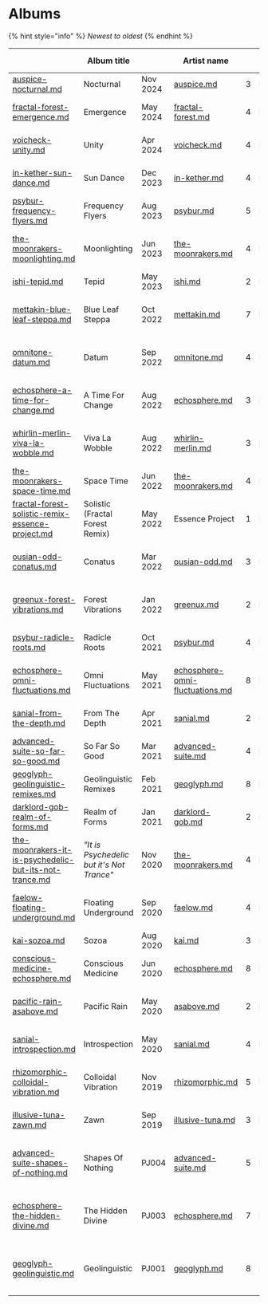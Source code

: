 # Albums

{% hint style="info" %}
_Newest to oldest_
{% endhint %}

<table data-view="cards"><thead><tr><th data-card-target data-type="content-ref"></th><th data-hidden>Album title</th><th data-hidden></th><th data-hidden>Artist name</th><th data-hidden data-type="number"></th><th data-hidden></th><th data-hidden>Cover artist</th><th data-hidden data-card-cover data-type="files">Cover art</th><th data-hidden>Album type</th></tr></thead><tbody><tr><td><a href="auspice-nocturnal.md">auspice-nocturnal.md</a></td><td>Nocturnal</td><td>Nov 2024</td><td><a data-mention href="../../artists/musicians/auspice.md">auspice.md</a></td><td>3</td><td>PJ041</td><td>Auspice?</td><td><a href="../../.gitbook/assets/Auspice - Nocturnal.jpg">Auspice - Nocturnal.jpg</a></td><td>EP</td></tr><tr><td><a href="fractal-forest-emergence.md">fractal-forest-emergence.md</a></td><td>Emergence</td><td>May 2024</td><td><a data-mention href="../../artists/musicians/fractal-forest.md">fractal-forest.md</a></td><td>4</td><td>PJ039</td><td><a data-mention href="../../artists/graphic/tillymonsterart.md">tillymonsterart.md</a></td><td><a href="../../.gitbook/assets/Fractal Forest - Emergence.jpg">Fractal Forest - Emergence.jpg</a></td><td>EP</td></tr><tr><td><a href="voicheck-unity.md">voicheck-unity.md</a></td><td>Unity</td><td>Apr 2024</td><td><a data-mention href="../../artists/musicians/voicheck.md">voicheck.md</a></td><td>4</td><td>PJ038</td><td><a data-mention href="../../artists/graphic/rhythmic-visions-louie-chant.md">rhythmic-visions-louie-chant.md</a></td><td><a href="../../.gitbook/assets/Voicheck - Unity.jpg">Voicheck - Unity.jpg</a></td><td>EP</td></tr><tr><td><a href="in-kether-sun-dance.md">in-kether-sun-dance.md</a></td><td>Sun Dance</td><td>Dec 2023</td><td><a data-mention href="../../artists/musicians/in-kether.md">in-kether.md</a></td><td>4</td><td>PJ037</td><td>In Kether</td><td><a href="../../.gitbook/assets/In Kether - Sun Dance.png">In Kether - Sun Dance.png</a></td><td>EP</td></tr><tr><td><a href="psybur-frequency-flyers.md">psybur-frequency-flyers.md</a></td><td>Frequency Flyers</td><td>Aug 2023</td><td><a data-mention href="../../artists/musicians/psybur.md">psybur.md</a></td><td>5</td><td>PJ036</td><td><a data-mention href="../../artists/graphic/andrew-johnson.md">andrew-johnson.md</a></td><td><a href="../../.gitbook/assets/Psybur - Frequency Flyers.png">Psybur - Frequency Flyers.png</a></td><td>EP</td></tr><tr><td><a href="the-moonrakers-moonlighting.md">the-moonrakers-moonlighting.md</a></td><td>Moonlighting</td><td>Jun 2023</td><td><a data-mention href="../../artists/musicians/the-moonrakers.md">the-moonrakers.md</a></td><td>4</td><td>PJ035</td><td><a data-mention href="../../artists/graphic/bubblewrap-daniel-joyce.md">bubblewrap-daniel-joyce.md</a></td><td><a href="../../.gitbook/assets/Moonrakers Moonlightning with logo - 3000.jpg">Moonrakers Moonlightning with logo - 3000.jpg</a></td><td>EP</td></tr><tr><td><a href="ishi-tepid.md">ishi-tepid.md</a></td><td>Tepid</td><td>May 2023</td><td><a data-mention href="../../artists/musicians/ishi.md">ishi.md</a></td><td>2</td><td>PJ034</td><td></td><td><a href="../../.gitbook/assets/Ishi - Tepid.jpg">Ishi - Tepid.jpg</a></td><td>EP</td></tr><tr><td><a href="mettakin-blue-leaf-steppa.md">mettakin-blue-leaf-steppa.md</a></td><td>Blue Leaf Steppa</td><td>Oct 2022</td><td><a data-mention href="../../artists/musicians/mettakin.md">mettakin.md</a></td><td>7</td><td>PJ031</td><td>Mettākin</td><td><a href="../../.gitbook/assets/Mettakin - Blue Leaf Steppa - Front.jpg">Mettakin - Blue Leaf Steppa - Front.jpg</a></td><td>Album</td></tr><tr><td><a href="omnitone-datum.md">omnitone-datum.md</a></td><td>Datum</td><td>Sep 2022</td><td><a data-mention href="../../artists/musicians/omnitone.md">omnitone.md</a></td><td>4</td><td>PJ030</td><td><a data-mention href="../../artists/graphic/rhythmic-visions-louie-chant.md">rhythmic-visions-louie-chant.md</a></td><td><a href="../../.gitbook/assets/Omnitone - Datum EP 06 - logo version.jpg">Omnitone - Datum EP 06 - logo version.jpg</a></td><td>EP</td></tr><tr><td><a href="echosphere-a-time-for-change.md">echosphere-a-time-for-change.md</a></td><td>A Time For Change</td><td>Aug 2022</td><td><a data-mention href="../../artists/musicians/echosphere.md">echosphere.md</a></td><td>3</td><td>PJ029</td><td><a data-mention href="../../artists/graphic/rhythmic-visions-louie-chant.md">rhythmic-visions-louie-chant.md</a></td><td><a href="../../.gitbook/assets/Echosphere - A Time For Change - Blender.png">Echosphere - A Time For Change - Blender.png</a></td><td>EP</td></tr><tr><td><a href="whirlin-merlin-viva-la-wobble.md">whirlin-merlin-viva-la-wobble.md</a></td><td>Viva La Wobble</td><td>Aug 2022</td><td><a data-mention href="../../artists/musicians/whirlin-merlin.md">whirlin-merlin.md</a></td><td>3</td><td>PJ028</td><td><a data-mention href="../../artists/graphic/rhythmic-visions-louie-chant.md">rhythmic-visions-louie-chant.md</a></td><td><a href="../../.gitbook/assets/Whirlin Merlin - viva la wobble 5-3000.jpg">Whirlin Merlin - viva la wobble 5-3000.jpg</a></td><td>EP</td></tr><tr><td><a href="the-moonrakers-space-time.md">the-moonrakers-space-time.md</a></td><td>Space Time</td><td>Jun 2022</td><td><a data-mention href="../../artists/musicians/the-moonrakers.md">the-moonrakers.md</a></td><td>4</td><td>PJ027</td><td><a data-mention href="../../artists/graphic/rhythmic-visions-louie-chant.md">rhythmic-visions-louie-chant.md</a></td><td><a href="../../.gitbook/assets/Moonrakers - Space Time cover 2.jpg">Moonrakers - Space Time cover 2.jpg</a></td><td>EP</td></tr><tr><td><a href="fractal-forest-solistic-remix-essence-project.md">fractal-forest-solistic-remix-essence-project.md</a></td><td>Solistic (Fractal Forest Remix)</td><td>May 2022</td><td>Essence Project</td><td>1</td><td>PJ026</td><td><a data-mention href="../../artists/graphic/rhythmic-visions-louie-chant.md">rhythmic-visions-louie-chant.md</a></td><td><a href="../../.gitbook/assets/Fractal Forest - Solistic - Essence Project.png">Fractal Forest - Solistic - Essence Project.png</a></td><td>Single</td></tr><tr><td><a href="ousian-odd-conatus.md">ousian-odd-conatus.md</a></td><td>Conatus</td><td>Mar 2022</td><td><a data-mention href="../../artists/musicians/ousian-odd.md">ousian-odd.md</a></td><td>3</td><td>PJ025</td><td>Erkan Öğümsöğütlü</td><td><a href="../../.gitbook/assets/Ousian Odd - conatus-ep-cover-logo.png">Ousian Odd - conatus-ep-cover-logo.png</a></td><td>EP</td></tr><tr><td><a href="greenux-forest-vibrations.md">greenux-forest-vibrations.md</a></td><td>Forest Vibrations</td><td>Jan 2022</td><td><a data-mention href="../../artists/musicians/greenux.md">greenux.md</a></td><td>2</td><td>PJ024</td><td><a data-mention href="../../artists/graphic/rhythmic-visions-louie-chant.md">rhythmic-visions-louie-chant.md</a></td><td><a href="../../.gitbook/assets/Greenux - Forest Vibrations v4.jpg">Greenux - Forest Vibrations v4.jpg</a></td><td>EP</td></tr><tr><td><a href="psybur-radicle-roots.md">psybur-radicle-roots.md</a></td><td>Radicle Roots</td><td>Oct 2021</td><td><a data-mention href="../../artists/musicians/psybur.md">psybur.md</a></td><td>4</td><td>PJ023</td><td><a data-mention href="../../artists/graphic/andrew-johnson.md">andrew-johnson.md</a></td><td><a href="../../.gitbook/assets/Psybur - Radicle Roots - 3000x.png">Psybur - Radicle Roots - 3000x.png</a></td><td>EP</td></tr><tr><td><a href="echosphere-omni-fluctuations.md">echosphere-omni-fluctuations.md</a></td><td>Omni Fluctuations</td><td>May 2021</td><td><a data-mention href="echosphere-omni-fluctuations.md">echosphere-omni-fluctuations.md</a></td><td>8</td><td>PJ022</td><td><a data-mention href="../../artists/graphic/rhythmic-visions-louie-chant.md">rhythmic-visions-louie-chant.md</a></td><td><a href="../../.gitbook/assets/Eschosphere - Omni Fluctuations - v6.jpg">Eschosphere - Omni Fluctuations - v6.jpg</a></td><td>Album</td></tr><tr><td><a href="sanial-from-the-depth.md">sanial-from-the-depth.md</a></td><td>From The Depth</td><td>Apr 2021</td><td><a data-mention href="../../artists/musicians/sanial.md">sanial.md</a></td><td>2</td><td>PJ021</td><td><a data-mention href="../../artists/graphic/rhythmic-visions-louie-chant.md">rhythmic-visions-louie-chant.md</a></td><td><a href="../../.gitbook/assets/Sanial - From the Depth.jpg">Sanial - From the Depth.jpg</a></td><td>EP</td></tr><tr><td><a href="advanced-suite-so-far-so-good.md">advanced-suite-so-far-so-good.md</a></td><td>So Far So Good</td><td>Mar 2021</td><td><a data-mention href="../../artists/musicians/advanced-suite.md">advanced-suite.md</a></td><td>4</td><td>PJ020</td><td><a data-mention href="../../artists/graphic/rhythmic-visions-louie-chant.md">rhythmic-visions-louie-chant.md</a></td><td><a href="../../.gitbook/assets/Advanced Suite - So Far So Good.jpg">Advanced Suite - So Far So Good.jpg</a></td><td>EP</td></tr><tr><td><a href="geoglyph-geolinguistic-remixes.md">geoglyph-geolinguistic-remixes.md</a></td><td>Geolinguistic Remixes</td><td>Feb 2021</td><td><a data-mention href="../../artists/musicians/geoglyph.md">geoglyph.md</a></td><td>8</td><td>PJ019</td><td><a data-mention href="../../artists/graphic/kat-day-starlight-soul.md">kat-day-starlight-soul.md</a></td><td><a href="../../.gitbook/assets/Geoglyph - Geolinguistic Remixed.jpg">Geoglyph - Geolinguistic Remixed.jpg</a></td><td>Album</td></tr><tr><td><a href="darklord-gob-realm-of-forms.md">darklord-gob-realm-of-forms.md</a></td><td>Realm of Forms</td><td>Jan 2021</td><td><a data-mention href="../../artists/musicians/darklord-gob.md">darklord-gob.md</a></td><td>2</td><td>PJ018</td><td>Illuminarty Visuals</td><td><a href="../../.gitbook/assets/Darklord Gob - Realm of Forms.jpg">Darklord Gob - Realm of Forms.jpg</a></td><td>EP</td></tr><tr><td><a href="the-moonrakers-it-is-psychedelic-but-its-not-trance.md">the-moonrakers-it-is-psychedelic-but-its-not-trance.md</a></td><td><em>"It is Psychedelic but it's Not Trance"</em></td><td>Nov 2020</td><td><a data-mention href="../../artists/musicians/the-moonrakers.md">the-moonrakers.md</a></td><td>4</td><td>PJ016</td><td><a data-mention href="../../artists/graphic/shannon-prendergast.md">shannon-prendergast.md</a></td><td><a href="../../.gitbook/assets/Moonrakers - Psychedelic but not Trance.png">Moonrakers - Psychedelic but not Trance.png</a></td><td>EP</td></tr><tr><td><a href="faelow-floating-underground.md">faelow-floating-underground.md</a></td><td>Floating Underground</td><td>Sep 2020</td><td><a data-mention href="../../artists/musicians/faelow.md">faelow.md</a></td><td>4</td><td>PJ015</td><td>Toby (Faelow)</td><td><a href="../../.gitbook/assets/Faelow - Floating Underground - logo.jpg">Faelow - Floating Underground - logo.jpg</a></td><td>EP</td></tr><tr><td><a href="kai-sozoa.md">kai-sozoa.md</a></td><td>Sozoa</td><td>Aug 2020</td><td><a data-mention href="../../artists/musicians/kai.md">kai.md</a></td><td>3</td><td>PJ014</td><td>Illuminarty Visuals</td><td><a href="../../.gitbook/assets/Kai - Sozoa.jpg">Kai - Sozoa.jpg</a></td><td>EP</td></tr><tr><td><a href="conscious-medicine-echosphere.md">conscious-medicine-echosphere.md</a></td><td>Conscious Medicine</td><td>Jun 2020</td><td><a data-mention href="../../artists/musicians/echosphere.md">echosphere.md</a></td><td>8</td><td>PJ012</td><td><a data-mention href="../../artists/graphic/rhythmic-visions-louie-chant.md">rhythmic-visions-louie-chant.md</a></td><td><a href="../../.gitbook/assets/Echosphere - Conscious Medicine.png">Echosphere - Conscious Medicine.png</a></td><td>Album</td></tr><tr><td><a href="pacific-rain-asabove.md">pacific-rain-asabove.md</a></td><td>Pacific Rain</td><td>May 2020</td><td><a data-mention href="../../artists/musicians/asabove.md">asabove.md</a></td><td>2</td><td>PJ011</td><td>Andy Buns</td><td><a href="../../.gitbook/assets/Asabove - Pacific Rain - logo 3600x.jpg">Asabove - Pacific Rain - logo 3600x.jpg</a></td><td>EP</td></tr><tr><td><a href="sanial-introspection.md">sanial-introspection.md</a></td><td>Introspection</td><td>May 2020</td><td><a data-mention href="../../artists/musicians/sanial.md">sanial.md</a></td><td>4</td><td>PJ010</td><td>Sanial</td><td><a href="../../.gitbook/assets/Sanial - Introspection album art.jpg">Sanial - Introspection album art.jpg</a></td><td>EP</td></tr><tr><td><a href="rhizomorphic-colloidal-vibration.md">rhizomorphic-colloidal-vibration.md</a></td><td>Colloidal Vibration</td><td>Nov 2019</td><td><a data-mention href="../../artists/musicians/rhizomorphic.md">rhizomorphic.md</a></td><td>5</td><td>PJ007</td><td>Tyler Bryant</td><td><a href="../../.gitbook/assets/Rhizomorphic - Colloidal Vibration V2 logo.png">Rhizomorphic - Colloidal Vibration V2 logo.png</a></td><td>EP</td></tr><tr><td><a href="illusive-tuna-zawn.md">illusive-tuna-zawn.md</a></td><td>Zawn</td><td>Sep 2019</td><td><a data-mention href="../../artists/musicians/illusive-tuna.md">illusive-tuna.md</a></td><td>3</td><td>PJ006</td><td>Dave Clarke</td><td><a href="../../.gitbook/assets/Illusive Tuna - Zawn-03-1400px.jpg">Illusive Tuna - Zawn-03-1400px.jpg</a></td><td>EP</td></tr><tr><td><a href="advanced-suite-shapes-of-nothing.md">advanced-suite-shapes-of-nothing.md</a></td><td>Shapes Of Nothing</td><td>PJ004</td><td><a data-mention href="../../artists/musicians/advanced-suite.md">advanced-suite.md</a></td><td>5</td><td>PJ004</td><td><a data-mention href="../../artists/graphic/shannon-prendergast.md">shannon-prendergast.md</a></td><td><a href="../../.gitbook/assets/Advanced Suite - Shapes of Nothing logo 2000x.png">Advanced Suite - Shapes of Nothing logo 2000x.png</a></td><td>EP</td></tr><tr><td><a href="echosphere-the-hidden-divine.md">echosphere-the-hidden-divine.md</a></td><td>The Hidden Divine</td><td>PJ003</td><td><a data-mention href="../../artists/musicians/echosphere.md">echosphere.md</a></td><td>7</td><td>PJ003</td><td><a data-mention href="../../artists/graphic/rhythmic-visions-louie-chant.md">rhythmic-visions-louie-chant.md</a></td><td><a href="../../.gitbook/assets/Echosphere - The Hidden Divine - album art with new logo.png">Echosphere - The Hidden Divine - album art with new logo.png</a></td><td>Album</td></tr><tr><td><a href="geoglyph-geolinguistic.md">geoglyph-geolinguistic.md</a></td><td>Geolinguistic</td><td>PJ001</td><td><a data-mention href="../../artists/musicians/geoglyph.md">geoglyph.md</a></td><td>8</td><td>PJ001</td><td><a data-mention href="../../artists/graphic/kat-day-starlight-soul.md">kat-day-starlight-soul.md</a></td><td><a href="../../.gitbook/assets/Geolinguistic Cover-FINAL-iris15px-masked-logo2.jpg">Geolinguistic Cover-FINAL-iris15px-masked-logo2.jpg</a></td><td>Album</td></tr></tbody></table>

